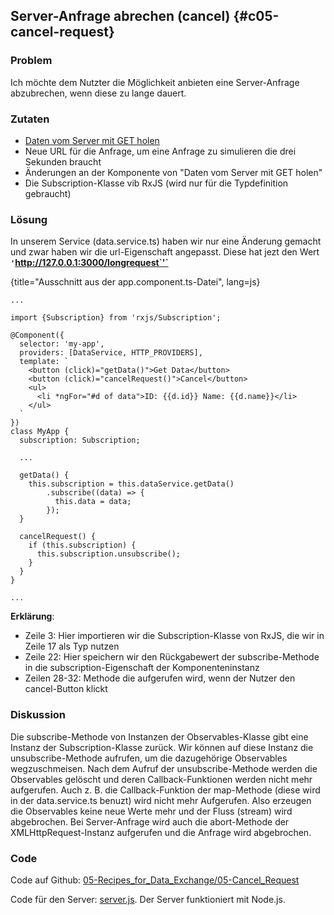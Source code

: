 ## Server-Anfrage abrechen (cancel) {#c05-cancel-request}

### Problem

Ich möchte dem Nutzter die Möglichkeit anbieten eine Server-Anfrage abzubrechen, wenn diese zu lange dauert.

### Zutaten

* [Daten vom Server mit GET holen](#c05-get-data)
* Neue URL für die Anfrage, um eine Anfrage zu simulieren die drei Sekunden braucht
* Änderungen an der Komponente von "Daten vom Server mit GET holen"
* Die Subscription-Klasse vib RxJS (wird nur für die Typdefinition gebraucht)

### Lösung

In unserem Service (data.service.ts) haben wir nur eine Änderung gemacht und zwar haben wir die url-Eigenschaft angepasst. Diese hat jezt den Wert __`'`http://127.0.0.1:3000/longrequest`'`__

{title="Ausschnitt aus der app.component.ts-Datei", lang=js}
```
...

import {Subscription} from 'rxjs/Subscription';

@Component({
  selector: 'my-app',
  providers: [DataService, HTTP_PROVIDERS],
  template: `
    <button (click)="getData()">Get Data</button>
    <button (click)="cancelRequest()">Cancel</button>
    <ul>
      <li *ngFor="#d of data">ID: {{d.id}} Name: {{d.name}}</li>
    </ul>
  `
})
class MyApp {
  subscription: Subscription;

  ...

  getData() {
    this.subscription = this.dataService.getData()
        .subscribe((data) => {
          this.data = data;
        });
  }

  cancelRequest() {
    if (this.subscription) {
      this.subscription.unsubscribe();
    }
  }
}

...
```

__Erklärung__:

* Zeile 3: Hier importieren wir die Subscription-Klasse von RxJS, die wir in Zeile 17 als Typ nutzen
* Zeile 22: Hier speichern wir den Rückgabewert der subscribe-Methode in die subscription-Eigenschaft der Komponenteninstanz
* Zeilen 28-32: Methode die aufgerufen wird, wenn der Nutzer den cancel-Button klickt

### Diskussion

Die subscribe-Methode von Instanzen der Observables-Klasse gibt eine Instanz der Subscription-Klasse zurück.
Wir können auf diese Instanz die unsubscribe-Methode aufrufen, um die dazugehörige Observables wegzuschmeisen.
Nach dem Aufruf der unsubscribe-Methode werden die Observables gelöscht und deren Callback-Funktionen werden nicht mehr aufgerufen.
Auch z. B. die Callback-Funktion der map-Methode (diese wird in der data.service.ts benuzt) wird nicht mehr Aufgerufen.
Also erzeugen die Observables keine neue Werte mehr und der Fluss (stream) wird abgebrochen.
Bei Server-Anfrage wird auch die abort-Methode der XMLHttpRequest-Instanz aufgerufen und die Anfrage wird abgebrochen.

### Code

Code auf Github: [05-Recipes\_for\_Data\_Exchange/05-Cancel\_Request](https://github.com/jsperts/angular2_kochbuch_code/tree/master/05-Recipes_for_Data_Exchange/05-Cancel_Request)

Code für den Server: [server.js](https://github.com/jsperts/angular2_kochbuch_code/tree/master/05-Recipes_for_Data_Exchange/server.js). Der Server funktioniert mit Node.js.

